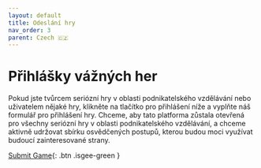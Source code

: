 ```yaml
---
layout: default
title: Odeslání hry
nav_order: 3
parent: Czech 🇨🇿
---
```


# Přihlášky vážných her

Pokud jste tvůrcem seriózní hry v oblasti podnikatelského vzdělávání nebo uživatelem nějaké hry, klikněte na tlačítko pro přihlášení níže a vyplňte náš formulář pro přihlášení hry. Chceme, aby tato platforma zůstala otevřená pro všechny seriózní hry v oblasti podnikatelského vzdělávání, a chceme aktivně udržovat sbírku osvědčených postupů, kterou budou moci využívat budoucí zainteresované strany. 

[Submit Game](http://google.com/){: .btn .isgee-green }
